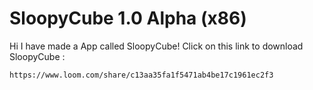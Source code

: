 # SloopyCube 1.0 Alpha (x86)
Hi I have made a App called SloopyCube!
Click on this link to download SloopyCube :

    
    https://www.loom.com/share/c13aa35fa1f5471ab4be17c1961ec2f3
